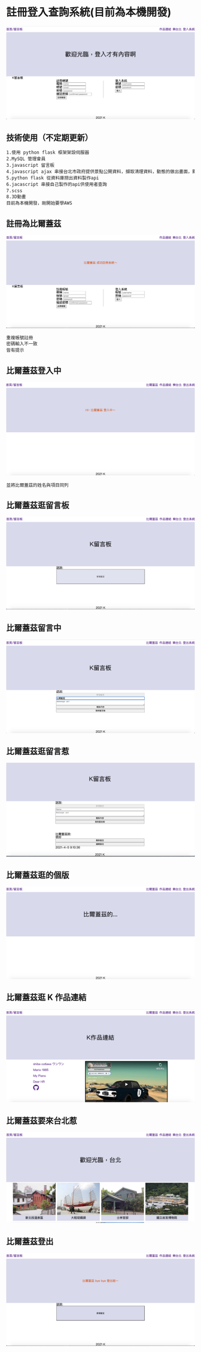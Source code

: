 # 註冊登入查詢系統(目前為本機開發)

<img src="py/0.png" alt=""/>

## 技術使用（不定期更新）

```bash
1.使用 python flask 框架架設伺服器
2.MySQL 管理會員
3.javascript 留言板
4.javascript ajax 串接台北市政府提供景點公開資料，擷取清理資料，動態的做出畫面，顯示景點的第一張圖片和景點的名稱
5.python flask 從資料庫撈出資料製作api
6.jacascript 串接自己製作的api供使用者查詢
7.scss
8.3D動畫
目前為本機開發，剛開始要學AWS
```

## 註冊為比爾蓋茲

<img src="py/1.png" alt=""/>

```bash
重複帳號註冊
密碼輸入不一致
皆有提示
```

## 比爾蓋茲登入中

<img src="py/2.png" alt=""/>

```bash
並將比爾蓋茲的姓名與項目同列
```

## 比爾蓋茲逛留言板

<img src="py/3.png" alt=""/>

## 比爾蓋茲留言中

<img src="py/3.1.png" alt=""/>

## 比爾蓋茲逛留言惹

<img src="py/3.2.png" alt=""/>

## 比爾蓋茲逛的個版

<img src="py/4.png" alt=""/>

## 比爾蓋茲逛 K 作品連結

<img src="py/5.png" alt=""/>

## 比爾蓋茲要來台北惹

<img src="py/6.png" alt=""/>

## 比爾蓋茲登出

<img src="py/7.png" alt=""/>
